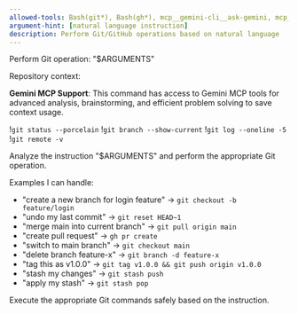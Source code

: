 ```yaml
---
allowed-tools: Bash(git*), Bash(gh*), mcp__gemini-cli__ask-gemini, mcp__gemini-cli__brainstorm
argument-hint: [natural language instruction]
description: Perform Git/GitHub operations based on natural language
---
```


Perform Git operation: "$ARGUMENTS"

Repository context:

**Gemini MCP Support**: This command has access to Gemini MCP tools for advanced analysis, brainstorming, and efficient problem solving to save context usage.

!`git status --porcelain`
!`git branch --show-current`
!`git log --oneline -5`
!`git remote -v`

Analyze the instruction "$ARGUMENTS" and perform the appropriate Git operation.

Examples I can handle:

- "create a new branch for login feature" → `git checkout -b feature/login`
- "undo my last commit" → `git reset HEAD~1`
- "merge main into current branch" → `git pull origin main`
- "create pull request" → `gh pr create`
- "switch to main branch" → `git checkout main`
- "delete branch feature-x" → `git branch -d feature-x`
- "tag this as v1.0.0" → `git tag v1.0.0 && git push origin v1.0.0`
- "stash my changes" → `git stash push`
- "apply my stash" → `git stash pop`

Execute the appropriate Git commands safely based on the instruction.
